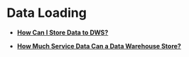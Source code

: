 # Data Loading<a name="dws_03_0026"></a>

-   **[How Can I Store Data to DWS?](how-can-i-store-data-to-dws.md)**  

-   **[How Much Service Data Can a Data Warehouse Store?](how-much-service-data-can-a-data-warehouse-store.md)**  


